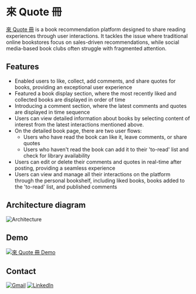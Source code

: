 # 來 Quote 冊

[來 Quote 冊](https://zcwu.site) is a book recommendation platform designed to share reading experiences through user interactions. It tackles the issue where traditional online bookstores focus on sales-driven recommendations, while social media-based book clubs often struggle with fragmented attention.

## Features

- Enabled users to like, collect, add comments, and share quotes for books, providing an exceptional user experience
- Featured a book display section, where the most recently liked and collected books are displayed in order of time
- Introducing a comment section, where the latest comments and quotes are displayed in time sequence
- Users can view detailed information about books by selecting content of interest from the latest interactions mentioned above.
- On the detailed book page, there are two user flows:
    - Users who have read the book can like it, leave comments, or share quotes
    - Users who haven't read the book can add it to their 'to-read' list and check for library availability
- Users can edit or delete their comments and quotes in real-time after posting, providing a seamless experience
- Users can view and manage all their interactions on the platform through the personal bookshelf, including liked books, books added to the 'to-read' list, and published comments

## Architecture diagram
![Architecture](https://dy16yxlrc5irl.cloudfront.net/personal_project/comeQuoteBook/comeQuoteBook_architecture+diagram.png)

## Demo
[![來 Quote 冊 Demo](https://dy16yxlrc5irl.cloudfront.net/personal_project/comeQuoteBook/ComeQuoteBook_demo.png)](https://www.youtube.com/watch?v=JIFo0jYvCas)

## Contact
[![Gmail](https://img.shields.io/badge/Gmail-EA4335.svg?style=for-the-badge&logo=Gmail&logoColor=white)](z.c.wu32@gmail.com) [![LinkedIn](https://img.shields.io/badge/LinkedIn-0A66C2.svg?style=for-the-badge&logo=LinkedIn&logoColor=white)](Linkedin.com/in/zcwu)


